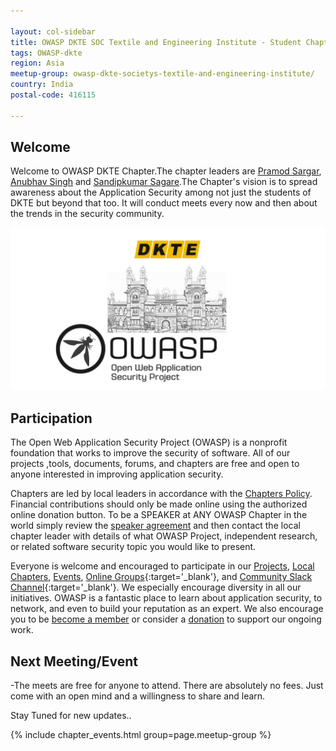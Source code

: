 ```yaml
---

layout: col-sidebar
title: OWASP DKTE SOC Textile and Engineering Institute - Student Chapter
tags: OWASP-dkte
region: Asia
meetup-group: owasp-dkte-societys-textile-and-engineering-institute/
country: India
postal-code: 416115

---
```


## Welcome
Welcome to OWASP DKTE Chapter.The chapter leaders are <a href="mailto:pramod.sargar@owasp.org">Pramod Sargar</a>, <a href="mailto:anubhav.singh@owasp.org">Anubhav Singh</a> and <a href="mailto:sandipkumar.sagare@owasp.org">Sandipkumar Sagare</a>.The Chapter's vision is to spread awareness about the Application Security among not just the students of DKTE but beyond that too. It will conduct meets every now and then about the trends in the security community.


<img src="assets/images/banner.png" style="width: auto; height: auto;" alt="OWASP DKTE"/>




## Participation
The Open Web Application Security Project (OWASP) is a nonprofit foundation that works to improve the security of software. All of our projects ,tools, documents, forums, and chapters are free and open to anyone interested in improving application security. 

Chapters are led by local leaders in accordance with the [Chapters Policy](/www-policy/operational/chapters). Financial contributions should only be made online using the authorized online donation button. To be a SPEAKER at ANY OWASP Chapter in the world simply review the [speaker agreement](/www-policy/legal/speaker-agreement) and then contact the local chapter leader with details of what OWASP Project, independent research, or related software security topic you would like to present.

Everyone is welcome and encouraged to participate in our [Projects](/projects/), [Local Chapters](/chapters/), [Events](/events/), [Online Groups](https://groups.google.com/a/owasp.com/){:target='_blank'}, and [Community Slack Channel](https://owasp.slack.com/){:target='_blank'}. We especially encourage diversity in all our initiatives. OWASP is a fantastic place to learn about application security, to network, and even to build your reputation as an expert. We also encourage you to be [become a member](/membership/) or consider a [donation](/donate/) to support our ongoing work.

Next Meeting/Event 
---------------------
-The meets are free for anyone to attend. There are absolutely no fees. Just come with an open mind and a willingness to share and learn.

Stay Tuned for new updates..

{% include chapter_events.html group=page.meetup-group %} 

